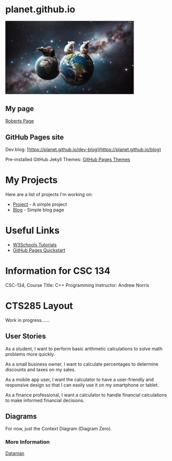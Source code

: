 # planet.github.io

<img src="RatPlanet.png" width="400"></img>

## My page

<a href="rat.md">Roberts Page</a>
## GitHub Pages site

Dev blog: [https://planet.github.io/dev-blog](https://planet.github.io/blog)

Pre-installed GitHub Jekyll Themes: [GitHub Pages Themes](https://pages.github.com/themes/)

# My Projects
Here are a list of projects I'm working on:

- [Project](https://github.com/PlanetaryPinky/CTS285-Project-1) - A simple project
- [Blog](https://github.com/planet/blog) - Simple blog page

# Useful Links
- [W3Schools Tutorials](https://www.w3schools.com/)
- [GitHub Pages Quickstart](https://pages.github.com)

# Information for CSC 134
CSC-134, Course Title: C++ Programming
Instructor: Andrew Norris

# CTS285 Layout
Work in progress......

## User Stories
As a student, I want to perform basic arithmetic calculations to solve math problems more quickly.

As a small business owner, I want to calculate percentages to determine discounts and taxes on my sales.

As a mobile app user, I want the calculator to have a user-friendly and responsive design so that I can easily use it on my smartphone or tablet.

As a finance professional, I want a calculator to handle financial calculations to make informed financial decisions.

## Diagrams
For now, just the Context Diagram (Diagram Zero).

### More Information
[Dataman](Calculator.py)


